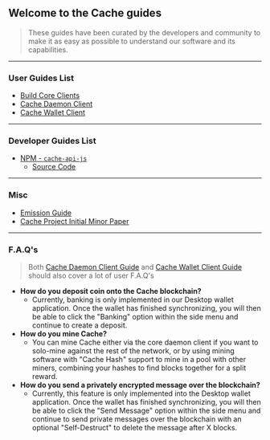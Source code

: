 ## Welcome to the Cache guides

> These guides have been curated by the developers and community to make it as easy as possible to understand our software and its capabilities.

***

### User Guides List

- [Build Core Clients](https://github.com/Cache-core/Guides/blob/master/build-core.md)
- [Cache Daemon Client](https://github.com/Cache-core/Guides/blob/master/cache-daemon.md)
- [Cache Wallet Client](https://github.com/Cache-core/Guides/blob/master/cache-wallet.md)

***

### Developer Guides List

- [NPM - `cache-api-js`](https://www.npmjs.com/package/cache-api-js)
  - [Source Code](https://github.com/Cache-core/Cache-api-js)

***

### Misc

- [Emission Guide](https://github.com/Cache-core/Guides/blob/master/emission.md)
- [Cache Project Initial Minor Paper](https://github.com/Cache-core/Guides/blob/master/project.md)

***

### F.A.Q's

> Both [Cache Daemon Client Guide](https://github.com/Cache-core/Guides/blob/master/cache-daemon.md) and [Cache Wallet Client Guide](https://github.com/Cache-core/Guides/blob/master/cache-wallet.md) should also cover a lot of user F.A.Q's

- **How do you deposit coin onto the Cache blockchain?**
  - Currently, banking is only implemented in our Desktop wallet application. Once the wallet has finished synchronizing, you will then be able to click the "Banking" option within the side menu and continue to create a deposit.
- **How do you mine Cache?**
  - You can mine Cache either via the core daemon client if you want to solo-mine against the rest of the network, or by using mining software with "Cache Hash" support to mine in a pool with other miners, combining your hashes to find blocks together for a split reward.
- **How do you send a privately encrypted message over the blockchain?**
  - Currently, this feature is only implemented into the Desktop wallet application. Once the wallet has finished synchronizing, you will then be able to click the "Send Message" option within the side menu and continue to send private messages over the blockchain with an optional "Self-Destruct" to delete the message after X blocks. 
